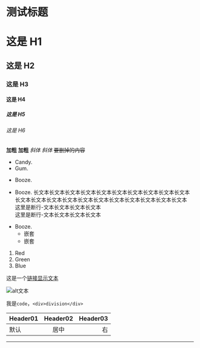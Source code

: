 # 测试标题
# 这是 H1
## 这是 H2
### 这是 H3
#### 这是 H4
##### 这是 H5
###### 这是 H6
**加粗**
__加粗__
*斜体*
_斜体_
~~要删掉的内容~~
* Candy.
* Gum.
+ Booze.
* Booze. 长文本长文本长文本长文本长文本长文本长文本长文本长文本长文本长文本长文本长文本长文本长文本长文本长文本长文本长文本长文本长文本  
这里是断行-文本长文本长文本长文本  
这里是断行-文本长文本长文本长文本
- Booze.
  + 嵌套
  * 嵌套
1. Red
50. Green
1000. Blue

这是一个[链接显示文本](http://www.baidu.com "链接title文本")

![alt文本](https://amwiki.xf09.net/docs/assets/logo.png "Title")

我是`code`，`<div>division</div>`

| Header01 | Header02 | Header03
| -------- | :------: | ---:
| 默认 | 居中 | 右

---
